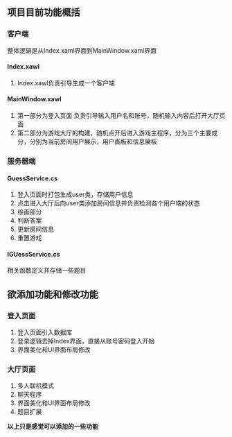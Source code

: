## 项目目前功能概括

### 客户端

整体逻辑是从Index.xaml界面到MainWindow.xaml界面

#### Index.xawl

1. Index.xawl负责引导生成一个客户端

#### MainWindow.xawl

1. 第一部分为登入页面   负责引导输入用户名和账号，随机输入内容后打开大厅页面
2. 第二部分为游戏大厅的构建，随机点开后进入游戏主程序，分为三个主要成分，分别为当前房间用户展示，用户画板和信息展板

### 服务器端

#### GuessService.cs

1. 登入页面时打包生成user类，存储用户信息
2. 点击进入大厅后向user类添加房间信息并负责检测各个用户端的状态
3. 绘画部分
4. 判断答案
5. 更新房间信息
6. 重置游戏

#### IGUessService.cs

相关函数定义并存储一些题目

## 欲添加功能和修改功能

### 登入页面

1. 登入页面引入数据库
2. 登录逻辑去掉Index界面，直接从账号密码登入开始
3. 界面美化和UI界面布局修改

### 大厅页面

1. 多人联机模式
2. 聊天程序
3. 界面美化和UI界面布局修改
4. 题目扩展





**以上只是感觉可以添加的一些功能**

